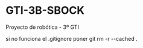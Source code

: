 # GTI-3B-SBOCK
Proyecto de robótica - 3º GTI


si no funciona el .gitignore poner
git rm -r --cached .

